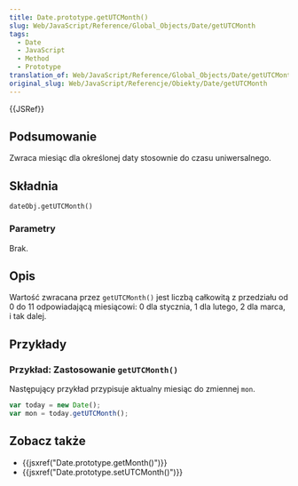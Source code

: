 ```yaml
---
title: Date.prototype.getUTCMonth()
slug: Web/JavaScript/Reference/Global_Objects/Date/getUTCMonth
tags:
  - Date
  - JavaScript
  - Method
  - Prototype
translation_of: Web/JavaScript/Reference/Global_Objects/Date/getUTCMonth
original_slug: Web/JavaScript/Referencje/Obiekty/Date/getUTCMonth
---
```

{{JSRef}}

## Podsumowanie

Zwraca miesiąc dla określonej daty stosownie do czasu uniwersalnego.

## Składnia

    dateObj.getUTCMonth()

### Parametry

Brak.

## Opis

Wartość zwracana przez `getUTCMonth()` jest liczbą całkowitą z przedziału od 0 do 11 odpowiadającą miesiącowi: 0 dla stycznia, 1 dla lutego, 2 dla marca, i tak dalej.

## Przykłady

### Przykład: Zastosowanie `getUTCMonth()`

Następujący przykład przypisuje aktualny miesiąc do zmiennej `mon`.

```js
var today = new Date();
var mon = today.getUTCMonth();
```

## Zobacz także

- {{jsxref("Date.prototype.getMonth()")}}
- {{jsxref("Date.prototype.setUTCMonth()")}}
